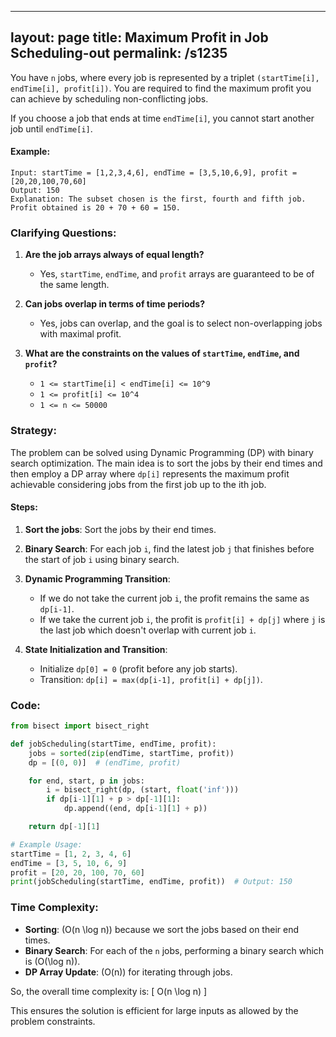 
---
layout: page
title:  Maximum Profit in Job Scheduling-out
permalink: /s1235
---
You have `n` jobs, where every job is represented by a triplet `(startTime[i], endTime[i], profit[i])`. You are required to find the maximum profit you can achieve by scheduling non-conflicting jobs. 

If you choose a job that ends at time `endTime[i]`, you cannot start another job until `endTime[i]`. 

#### Example:
```plaintext
Input: startTime = [1,2,3,4,6], endTime = [3,5,10,6,9], profit = [20,20,100,70,60]
Output: 150
Explanation: The subset chosen is the first, fourth and fifth job. Profit obtained is 20 + 70 + 60 = 150.
```

### Clarifying Questions:
1. **Are the job arrays always of equal length?**
   - Yes, `startTime`, `endTime`, and `profit` arrays are guaranteed to be of the same length.

2. **Can jobs overlap in terms of time periods?**
   - Yes, jobs can overlap, and the goal is to select non-overlapping jobs with maximal profit.

3. **What are the constraints on the values of `startTime`, `endTime`, and `profit`?**
   - `1 <= startTime[i] < endTime[i] <= 10^9`
   - `1 <= profit[i] <= 10^4`
   - `1 <= n <= 50000`

### Strategy:
The problem can be solved using Dynamic Programming (DP) with binary search optimization. The main idea is to sort the jobs by their end times and then employ a DP array where `dp[i]` represents the maximum profit achievable considering jobs from the first job up to the ith job.

#### Steps:
1. **Sort the jobs**: Sort the jobs by their end times.
2. **Binary Search**: For each job `i`, find the latest job `j` that finishes before the start of job `i` using binary search.
3. **Dynamic Programming Transition**: 
   - If we do not take the current job `i`, the profit remains the same as `dp[i-1]`.
   - If we take the current job `i`, the profit is `profit[i] + dp[j]` where `j` is the last job which doesn't overlap with current job `i`.

4. **State Initialization and Transition**:
   - Initialize `dp[0] = 0` (profit before any job starts).
   - Transition: `dp[i] = max(dp[i-1], profit[i] + dp[j])`.

### Code:
```python
from bisect import bisect_right

def jobScheduling(startTime, endTime, profit):
    jobs = sorted(zip(endTime, startTime, profit))
    dp = [(0, 0)]  # (endTime, profit)

    for end, start, p in jobs:
        i = bisect_right(dp, (start, float('inf')))
        if dp[i-1][1] + p > dp[-1][1]:
            dp.append((end, dp[i-1][1] + p))

    return dp[-1][1]

# Example Usage:
startTime = [1, 2, 3, 4, 6]
endTime = [3, 5, 10, 6, 9]
profit = [20, 20, 100, 70, 60]
print(jobScheduling(startTime, endTime, profit))  # Output: 150
```

### Time Complexity:
- **Sorting**: \(O(n \log n)\) because we sort the jobs based on their end times.
- **Binary Search**: For each of the `n` jobs, performing a binary search which is \(O(\log n)\).
- **DP Array Update**: \(O(n)\) for iterating through jobs.

So, the overall time complexity is:
\[ O(n \log n) \]

This ensures the solution is efficient for large inputs as allowed by the problem constraints.